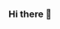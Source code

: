 ### Hi there 👋

<!--
**khalango02/khalango02** is a ✨ _special_ ✨ repository because its `README.md` (this file) appears on your GitHub profile.

Working on it!
